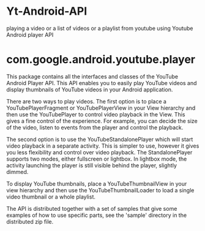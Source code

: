# Yt-Android-API
playing a video or a list of videos or a playlist from youtube using Youtube Android player API
# com.google.android.youtube.player
This package contains all the interfaces and classes of the YouTube Android Player API. This API enables you to easily play YouTube videos and display thumbnails of YouTube videos in your Android application.

There are two ways to play videos. The first option is to place a YouTubePlayerFragment or YouTubePlayerView in your View hierarchy and then use the YouTubePlayer to control video playback in the View. This gives a fine control of the experience. For example, you can decide the size of the video, listen to events from the player and control the playback.

The second option is to use the YouTubeStandalonePlayer which will start video playback in a separate activity. This is simpler to use, however it gives you less flexibility and control over video playback. The StandalonePlayer supports two modes, either fullscreen or lightbox. In lightbox mode, the activity launching the player is still visible behind the player, slightly dimmed.

To display YouTube thumbnails, place a YouTubeThumbnailView in your view hierarchy and then use the YouTubeThumbnailLoader to load a single video thumbnail or a whole playlist.

The API is distributed together with a set of samples that give some examples of how to use specific parts, see the 'sample' directory in the distributed zip file.
